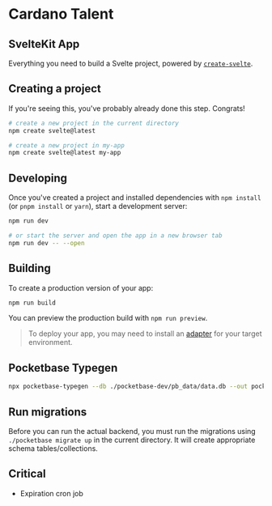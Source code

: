 # Cardano Talent

## SvelteKit App

Everything you need to build a Svelte project, powered by [`create-svelte`](https://github.com/sveltejs/kit/tree/main/packages/create-svelte).

## Creating a project

If you're seeing this, you've probably already done this step. Congrats!

```bash
# create a new project in the current directory
npm create svelte@latest

# create a new project in my-app
npm create svelte@latest my-app
```

## Developing

Once you've created a project and installed dependencies with `npm install` (or `pnpm install` or `yarn`), start a development server:

```bash
npm run dev

# or start the server and open the app in a new browser tab
npm run dev -- --open
```

## Building

To create a production version of your app:

```bash
npm run build
```

You can preview the production build with `npm run preview`.

> To deploy your app, you may need to install an [adapter](https://kit.svelte.dev/docs/adapters) for your target environment.

## Pocketbase Typegen

```bash
npx pocketbase-typegen --db ./pocketbase-dev/pb_data/data.db --out pocketbase-types.ts
```

## Run migrations

Before you can run the actual backend, you must run the migrations using `./pocketbase migrate up` in the current directory. It will create appropriate schema tables/collections.

## Critical

- Expiration cron job
